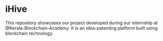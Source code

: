 # iHive
This repository showcases our project developed during our internship at @Kerala-Blockchain-Academy. It is an idea-patenting platform built using blockchain technology.
